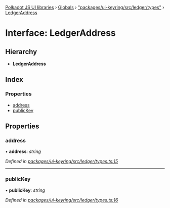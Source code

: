 [Polkadot JS UI libraries](../README.md) › [Globals](../globals.md) › ["packages/ui-keyring/src/ledger/types"](../modules/_packages_ui_keyring_src_ledger_types_.md) › [LedgerAddress](_packages_ui_keyring_src_ledger_types_.ledgeraddress.md)

# Interface: LedgerAddress

## Hierarchy

* **LedgerAddress**

## Index

### Properties

* [address](_packages_ui_keyring_src_ledger_types_.ledgeraddress.md#address)
* [publicKey](_packages_ui_keyring_src_ledger_types_.ledgeraddress.md#publickey)

## Properties

###  address

• **address**: *string*

*Defined in [packages/ui-keyring/src/ledger/types.ts:15](https://github.com/polkadot-js/ui/blob/0017139d/packages/ui-keyring/src/ledger/types.ts#L15)*

___

###  publicKey

• **publicKey**: *string*

*Defined in [packages/ui-keyring/src/ledger/types.ts:16](https://github.com/polkadot-js/ui/blob/0017139d/packages/ui-keyring/src/ledger/types.ts#L16)*
